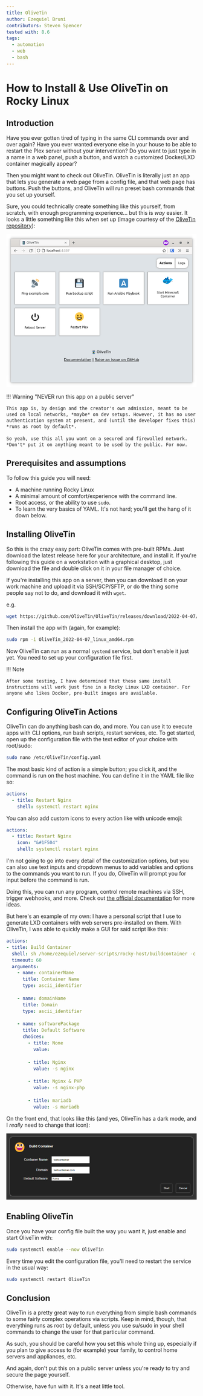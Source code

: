 ```yaml
---
title: OliveTin
author: Ezequiel Bruni
contributors: Steven Spencer
tested with: 8.6
tags:
  - automation
  - web
  - bash
---
```


# How to Install & Use OliveTin on Rocky Linux

## Introduction

Have you ever gotten tired of typing in the same CLI commands over and over again? Have you ever wanted everyone else in your house to be able to restart the Plex server without your intervention? Do you want to just type in a name in a web panel, push a button, and watch a customized Docker/LXD container magically appear?

Then you might want to check out OliveTin. OliveTin is literally just an app that lets you generate a web page from a config file, and that web page has buttons. Push the buttons, and OliveTin will run preset bash commands that you set up yourself.

Sure, you could technically create something like this yourself, from scratch, with enough programming experience... but this is *way* easier. It looks a little something like this when set up (image courtesy of the [OliveTin repository](https://https://github.com/OliveTin/OliveTin)):

![A screenshot of OliveTin on the desktop; it features several squares in a grid, with labels and actions for each command that can be run.](olivetin/screenshotDesktop.png)

!!! Warning "NEVER run this app on a public server"

    This app is, by design and the creator's own admission, meant to be used on local networks, *maybe* on dev setups. However, it has no user authentication system at present, and (until the developer fixes this) *runs as root by default*.

    So yeah, use this all you want on a secured and firewalled network. *Don't* put it on anything meant to be used by the public. For now.

## Prerequisites and assumptions

To follow this guide you will need:

* A machine running Rocky Linux
* A minimal amount of comfort/experience with the command line.
* Root access, or  the ability to use `sudo`.
* To learn the very basics of YAML. It's not hard; you'll get the hang of it down below.

## Installing OliveTin

So this is the crazy easy part: OliveTin comes with pre-built RPMs. Just download the latest release here for your architecture, and install it. If you're following this guide on a workstation with a graphical desktop, just download the file and double click on it in your file manager of choice.

If you're installing this app on a server, then you can download it on your work machine and upload it via SSH/SCP/SFTP, or do the thing some people say not to do, and download it with `wget`.

e.g.

```bash
wget https://github.com/OliveTin/OliveTin/releases/download/2022-04-07/OliveTin_2022-04-07_linux_amd64.rpm
```

Then install the app with (again, for example):

```bash
sudo rpm -i OliveTin_2022-04-07_linux_amd64.rpm
```

Now OliveTin can run as a normal `systemd` service, but don't enable it just yet. You need to set up your configuration file first.

!!! Note

    After some testing, I have determined that these same install instructions will work just fine in a Rocky Linux LXD container. For anyone who likes Docker, pre-built images are available.

## Configuring OliveTin Actions

OliveTin can do anything bash can do, and more. You can use it to execute apps with CLI options, run bash scripts, restart services, etc. To get started, open up the configuration file with the text editor of your choice with root/sudo:

```bash
sudo nano /etc/OliveTin/config.yaml
```

The most basic kind of action is a simple button; you click it, and the command is run on the host machine. You can define it in the YAML file like so:

```yaml
actions:
  - title: Restart Nginx
    shell: systemctl restart nginx
```

You can also add custom icons to every action like with unicode emoji:

```yaml
actions:
  - title: Restart Nginx
    icon: "&#1F504"
    shell: systemctl restart nginx
```

I'm not going to go into every detail of the customization options, but you can also use text inputs and dropdown menus to add variables and options to the commands you want to run. If you do, OliveTin will prompt you for input before the command is run.

Doing this, you can run any program, control remote machines via SSH, trigger webhooks, and more. Check out [the official documentation](https://docs.olivetin.app/actions.html) for more ideas.

But here's an example of my own: I have a personal script that I use to generate LXD containers with web servers pre-installed on them. With OliveTin, I was able to quickly make a GUI for said script like this:

```yaml
actions:
- title: Build Container
  shell: sh /home/ezequiel/server-scripts/rocky-host/buildcontainer -c {{ containerName }} -d {{ domainName }} {{ softwarePackage }}
  timeout: 60
  arguments:
    - name: containerName
      title: Container Name
      type: ascii_identifier

    - name: domainName
      title: Domain
      type: ascii_identifier

    - name: softwarePackage
      title: Default Software
      choices:
        - title: None
          value:

        - title: Nginx
          value: -s nginx

        - title: Nginx & PHP
          value: -s nginx-php

        - title: mariadb
          value: -s mariadb
```

On the front end, that looks like this (and yes, OliveTin has a dark mode, and I *really* need to change that icon):

![A form with three text inputs and a dropdown menu](olivetin/containeraction.png)

## Enabling OliveTin

Once you have your config file built the way you want it, just enable and start OliveTin with:

```bash
sudo systemctl enable --now OliveTin
```

Every time you edit the configuration file, you'll need to restart the service in the usual way:

```bash
sudo systemctl restart OliveTin
```

## Conclusion

OliveTin is a pretty great way to run everything from simple bash commands to some fairly complex operations via scripts. Keep in mind, though, that everything runs as root by default, unless you use su/sudo in your shell commands to change the user for that particular command.

As such, you should be careful how you set this whole thing up, especially if you plan to give access to (for example) your family, to control home servers and appliances, etc.

And again, don't put this on a public server unless you're ready to try and secure the page yourself.

Otherwise, have fun with it. It's a neat little tool.

